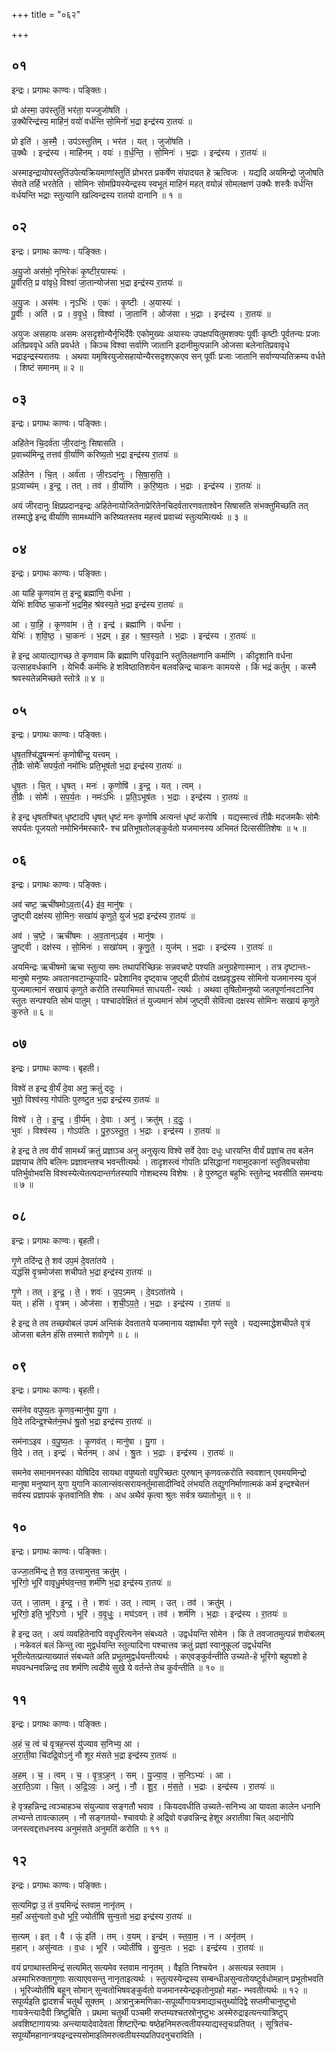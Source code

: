 +++
title = "०६२"

+++


## ०१
इन्द्रः। प्रगाथः काण्वः। पङ्क्तिः।

प्रो अ॑स्मा॒ उप॑स्तुतिं॒ भर॑ता॒ यज्जुजो॑षति ।  
उ॒क्थैरिन्द्र॑स्य॒ माहि॑नं॒ वयो॑ वर्धन्ति सो॒मिनो॑ भ॒द्रा इन्द्र॑स्य रा॒तयः॑ ॥

प्रो इति॑ । अ॒स्मै॒ । उप॑ऽस्तुतिम् । भर॑त । यत् । जुजो॑षति ।  
उ॒क्थैः । इन्द्र॑स्य । माहि॑नम् । वयः॑ । व॒र्ध॒न्ति॒ । सो॒मिनः॑ । भ॒द्राः । इन्द्र॑स्य । रा॒तयः॑ ॥

अस्माइन्द्रायोपस्तुतिंउपेत्यक्रियमाणांस्तुतिं प्रोभरत प्रकर्षेण संपादयत हे ऋत्विजः । यद्यदि अयमिन्द्रो जुजोषति सेवते तर्हि भरतेति । सोमिनः सोमप्रियस्येन्द्रस्य स्वभूतं माहिनं महत् वयोन्नं सोमलक्षणं उक्थैः शस्त्रैः वर्धन्ति वर्धयन्ति भद्राः स्तुत्यानि खल्विन्द्रस्य रातयो दानानि ॥ १ ॥

## ०२
इन्द्रः। प्रगाथः काण्वः। पङ्क्तिः।

अ॒यु॒जो अस॑मो॒ नृभि॒रेकः॑ कृ॒ष्टीर॒यास्यः॑ ।  
पू॒र्वीरति॒ प्र वा॑वृधे॒ विश्वा॑ जा॒तान्योज॑सा भ॒द्रा इन्द्र॑स्य रा॒तयः॑ ॥

अ॒यु॒जः । अस॑मः । नृऽभिः॑ । एकः॑ । कृ॒ष्टीः । अ॒यास्यः॑ ।  
पू॒र्वीः । अति॑ । प्र । व॒वृ॒धे॒ । विश्वा॑ । जा॒तानि॑ । ओज॑सा । भ॒द्राः । इन्द्र॑स्य । रा॒तयः॑ ॥

अयुजः असहायः असमः असदृशोन्यैर्नृभिर्देवैः एकोमुख्यः अयास्यः उपक्षपयितुमशक्यः पूर्वीः कृष्टीः पूर्वतन्यः प्रजाः अतिप्रववृधे अति प्रवर्धते । किञ्च विश्वा सर्वाणि जातानि इदानीमुत्पन्नानि ओजसा बलेनातिप्रवावृधे भद्राइन्द्रस्यरातयः । अथवा यमृषिरयुजोसहायोन्यैरसदृशएकएव सन् पूर्वीः प्रजाः जातानि सर्वाण्यप्यतिक्रम्य वर्धते । शिष्टं समानम् ॥ २ ॥

## ०३
इन्द्रः। प्रगाथः काण्वः। पङ्क्तिः।

अहि॑तेन चि॒दर्व॑ता जी॒रदा॑नुः सिषासति ।  
प्र॒वाच्य॑मिन्द्र॒ तत्तव॑ वी॒र्या॑णि करिष्य॒तो भ॒द्रा इन्द्र॑स्य रा॒तयः॑ ॥

अहि॑तेन । चि॒त् । अर्व॑ता । जी॒रऽदा॑नुः । सि॒षा॒स॒ति॒ ।  
प्र॒ऽवाच्य॑म् । इ॒न्द्र॒ । तत् । तव॑ । वी॒र्या॑णि । क॒रि॒ष्य॒तः । भ॒द्राः । इन्द्र॑स्य । रा॒तयः॑ ॥

अयं जीरदानुः क्षिप्रप्रदानइन्द्रः अहितेनायोजितेनाप्रेरितेनचिदर्वतारणवताश्वेन सिषासति संभक्तुमिच्छति तत् तस्माद्धे इन्द्र वीर्याणि सामर्थ्यानि करिष्यतस्तव महत्त्वं प्रवाच्यं स्तुत्यमित्यर्थः ॥ ३ ॥

## ०४
इन्द्रः। प्रगाथः काण्वः। पङ्क्तिः।

आ या॑हि कृ॒णवा॑म त॒ इन्द्र॒ ब्रह्मा॑णि॒ वर्ध॑ना ।  
येभिः॑ शविष्ठ चा॒कनो॑ भ॒द्रमि॒ह श्र॑वस्य॒ते भ॒द्रा इन्द्र॑स्य रा॒तयः॑ ॥

आ । या॒हि॒ । कृ॒णवा॑म । ते॒ । इन्द्र॑ । ब्रह्मा॑णि । वर्ध॑ना ।  
येभिः॑ । श॒वि॒ष्ठ॒ । चा॒कनः॑ । भ॒द्रम् । इ॒ह । श्र॒व॒स्य॒ते । भ॒द्राः । इन्द्र॑स्य । रा॒तयः॑ ॥

हे इन्द्र आयात्द्यागच्छ ते कृणवाम किं ब्रह्माणि परिवृढानि स्तुतिलक्षणानि कर्माणि । कीदृशानि वर्धना उत्साहवर्धकानि । येभिर्यैः कर्मभिः हे शविष्ठातिशयेन बलवन्निन्द्र चाकनः कामयसे । किं भद्रं कर्तुम् । कस्मै श्रवस्यतेन्नमिच्छते स्तोत्रे ॥ ४ ॥

## ०५
इन्द्रः। प्रगाथः काण्वः। पङ्क्तिः।

धृ॒ष॒तश्चि॑द्धृ॒षन्मनः॑ कृ॒णोषी॑न्द्र॒ यत्त्वम् ।  
ती॒व्रैः सोमैः॑ सपर्य॒तो नमो॑भिः प्रति॒भूष॑तो भ॒द्रा इन्द्र॑स्य रा॒तयः॑ ॥

धृ॒ष॒तः । चि॒त् । धृ॒षत् । मनः॑ । कृ॒णोषि॑ । इ॒न्द्र॒ । यत् । त्वम् ।  
ती॒व्रैः । सोमैः॑ । स॒प॒र्य॒तः । नमः॑ऽभिः । प्र॒ति॒ऽभूष॑तः । भ॒द्राः । इन्द्र॑स्य । रा॒तयः॑ ॥

हे इन्द्र धृषतश्चित् धृष्टादपि धृषत् धृष्टं मनः कृणोषि अत्यन्तं धृष्टं करोषि । यद्यस्मात्त्वं तीव्रैः मदजमकैः सोमैः सपर्यतः पूजयतो नमोभिर्नमस्कारै- श्च प्रतिभूषतोलङ्कुर्वतो यजमानस्य अभिमतं दित्ससीतिशेषः ॥ ५ ॥

## ०६
इन्द्रः। प्रगाथः काण्वः। पङ्क्तिः।

अव॑ चष्ट॒ ऋची॑षमोऽव॒ता{4} इ॑व॒ मानु॑षः ।  
जु॒ष्ट्वी दक्ष॑स्य सो॒मिनः॒ सखा॑यं कृणुते॒ युजं॑ भ॒द्रा इन्द्र॑स्य रा॒तयः॑ ॥

अव॑ । च॒ष्टे॒ । ऋची॑षमः । अ॒व॒तान्ऽइ॑व । मानु॑षः ।  
जु॒ष्ट्वी । दक्ष॑स्य । सो॒मिनः॑ । सखा॑यम् । कृ॒णु॒ते॒ । युज॑म् । भ॒द्राः । इन्द्र॑स्य । रा॒तयः॑ ॥

अयमिन्द्रः ऋचीषमो ऋचा स्तुत्या समः तथापरिच्छिन्नः सन्नवचष्टे पश्यति अनुग्रहेणास्मान् । तत्र दृष्टान्तः-मानुषो मनुष्यः अवतानवटान्कूपादि- प्रदेशानिव दृष्ट्वाच जुष्ट्वी प्रीतोयं दक्षप्रवृद्धस्य सोमिनो यजमानस्य युजं युज्यमात्मानं सखायं कृणुते करोति तस्याभिमतं साधयती- त्यर्थः । अथवा तृषितोमनुष्यो जलपूर्णानवटानिव स्तुतः सन्पश्यति सोमं पातुम् । पश्चादवेक्षितं तं युज्यमानं सोमं जुष्ट्वी सेवित्वा दक्षस्य सोमिनः सखायं कृणुते कुरुते ॥ ६ ॥

## ०७
इन्द्रः। प्रगाथः काण्वः। बृहती।

विश्वे॑ त इन्द्र वी॒र्यं॑ दे॒वा अनु॒ क्रतुं॑ ददुः ।  
भुवो॒ विश्व॑स्य॒ गोप॑तिः पुरुष्टुत भ॒द्रा इन्द्र॑स्य रा॒तयः॑ ॥

विश्वे॑ । ते॒ । इ॒न्द्र॒ । वी॒र्य॑म् । दे॒वाः । अनु॑ । क्रतु॑म् । द॒दुः॒ ।  
भुवः॑ । विश्व॑स्य । गोऽप॑तिः । पु॒रु॒ऽस्तु॒त॒ । भ॒द्राः । इन्द्र॑स्य । रा॒तयः॑ ॥

हे इन्द्र ते तव वीर्यं सामर्थ्यं क्रतुं प्रज्ञाञ्च अनु अनुसृत्य विश्वे सर्वे देवाः दधुः धारयन्ति वीर्यं प्रज्ञांच तव बलेन प्रज्ञयाच तेपि बलिनः प्रज्ञावन्तश्च भवन्तीत्यर्थः । तादृशस्त्वं गोपतिः प्रसिद्धानां गवामुदकानां स्तुतिवचसोवा पतिर्भुवोभवसि विश्वस्येत्येतत्पदान्तर्गतस्यापि गोशब्दस्य विशेषः । हे पुरुष्टुत बहुभिः स्तुतेन्द्र भवसीति समन्वयः ॥ ७ ॥

## ०८
इन्द्रः। प्रगाथः काण्वः। बृहती।

गृ॒णे तदि॑न्द्र ते॒ शव॑ उप॒मं दे॒वता॑तये ।  
यद्धंसि॑ वृ॒त्रमोज॑सा शचीपते भ॒द्रा इन्द्र॑स्य रा॒तयः॑ ॥

गृ॒णे । तत् । इ॒न्द्र॒ । ते॒ । शवः॑ । उ॒प॒ऽमम् । दे॒वऽता॑तये ।  
यत् । हंसि॑ । वृ॒त्रम् । ओज॑सा । श॒ची॒ऽप॒ते॒ । भ॒द्राः । इन्द्र॑स्य । रा॒तयः॑ ॥

हे इन्द्र ते तव तच्छवोबलं उपमं अन्तिकं देवतातये यजमानाय यज्ञार्थंवा गृणे स्तुवे । यद्यस्माद्धेशचीपते वृत्रं ओजसा बलेन हंसि तस्मात्ते शवोगृणे ॥ ८ ॥

## ०९
इन्द्रः। प्रगाथः काण्वः। बृहती।

सम॑नेव वपुष्य॒तः कृ॒णव॒न्मानु॑षा यु॒गा ।  
वि॒दे तदिन्द्र॒श्चेत॑न॒मध॑ श्रु॒तो भ॒द्रा इन्द्र॑स्य रा॒तयः॑ ॥

सम॑नाऽइव । व॒पु॒ष्य॒तः । कृ॒णव॑त् । मानु॑षा । यु॒गा ।  
वि॒दे । तत् । इन्द्रः॑ । चेत॑नम् । अध॑ । श्रु॒तः । भ॒द्राः । इन्द्र॑स्य । रा॒तयः॑ ॥

समनेव समानमनस्का योषिदिव सायथा वपुष्यतो वपुरिच्छतः पुरुषान् कृणवत्करोति स्ववशान् एवमयमिन्द्रो मानुषा मनुष्यान् युगा युगानि कालान्संवत्सरायनर्तुमासादीन्विदे लंभयति तद्युगनिर्माणात्मकं कर्म इन्द्रश्चेतनं सर्वस्य प्रज्ञापकं कृतवानिति शेषः । अध अथैवं कृत्वा श्रुतः सर्वत्र ख्यातोभूत् ॥ ९ ॥

## १०
इन्द्रः। प्रगाथः काण्वः। पङ्क्तिः।

उज्जा॒तमि॑न्द्र ते॒ शव॒ उत्त्वामुत्तव॒ क्रतु॑म् ।  
भूरि॑गो॒ भूरि॑ वावृधु॒र्मघ॑व॒न्तव॒ शर्म॑णि भ॒द्रा इन्द्र॑स्य रा॒तयः॑ ॥

उत् । जा॒तम् । इ॒न्द्र॒ । ते॒ । शवः॑ । उत् । त्वाम् । उत् । तव॑ । क्रतु॑म् ।  
भूरि॑गो॒ इति॒ भूरि॑ऽगो । भूरि॑ । व॒वृ॒धुः॒ । मघ॑ऽवन् । तव॑ । शर्म॑णि । भ॒द्राः । इन्द्र॑स्य । रा॒तयः॑ ॥

हे इन्द्र उत् । अयं व्यवहितेनापि ववृधुरित्यनेन संबध्यते । उद्वर्धयन्ति सोमेन । कि ते तवजातमुत्पन्नं शवोबलम् । नकेवलं बलं किन्तु त्वा मुद्वर्धयन्ति स्तुत्यादिना पश्चात्तव क्रतुं प्रज्ञां स्वानुकूलां उद्वर्धयन्ति भूरीत्येतत्प्रत्याख्यातं संबध्यते अति प्रभूतमुद्वर्धयन्तीत्यर्थः । कएवङ्कुर्वन्तीति उच्यते-हे भूरिगो बहुपशो हे मघवन्धनवन्निन्द्र तव शर्मणि त्वदीये सुखे ये वर्तन्ते तेच कुर्वन्तीति ॥ १० ॥

## ११
इन्द्रः। प्रगाथः काण्वः। पङ्क्तिः।

अ॒हं च॒ त्वं च॑ वृत्रह॒न्त्सं यु॑ज्याव स॒निभ्य॒ आ ।  
अ॒रा॒ती॒वा चि॑दद्रि॒वोऽनु॑ नौ शूर मंसते भ॒द्रा इन्द्र॑स्य रा॒तयः॑ ॥

अ॒हम् । च॒ । त्वम् । च॒ । वृ॒त्र॒ऽह॒न् । सम् । यु॒ज्या॒व॒ । स॒निऽभ्यः॑ । आ ।  
अ॒रा॒ति॒ऽवा । चि॒त् । अ॒द्रि॒ऽवः॒ । अनु॑ । नौ॒ । शू॒र॒ । मं॒स॒ते॒ । भ॒द्राः । इन्द्र॑स्य । रा॒तयः॑ ॥

हे वृत्रहन्निन्द्र त्वञ्चाहञ्च संयुज्याव सङ्गतौ भवाव । कियदवधीति उच्यते-सनिभ्य आ यावता कालेन धनानि लभ्यन्ते तावत्कालम् । नौ सङ्गतयो- श्चावयोः हे अद्रिवो वज्रवन्निन्द्र हेशूर अरातीवा चित् अदानोपि जनस्त्वद्दत्तधनस्य अनुमंसते अनुमतिं करोति ॥ ११ ॥

## १२
इन्द्रः। प्रगाथः काण्वः। पङ्क्तिः।

स॒त्यमिद्वा उ॒ तं व॒यमिन्द्रं॑ स्तवाम॒ नानृ॑तम् ।  
म॒हाँ असु॑न्वतो व॒धो भूरि॒ ज्योतीं॑षि सुन्व॒तो भ॒द्रा इन्द्र॑स्य रा॒तयः॑ ॥

स॒त्यम् । इत् । वै । ऊं॒ इति॑ । तम् । व॒यम् । इन्द्र॑म् । स्त॒वा॒म॒ । न । अनृ॑तम् ।  
म॒हान् । असु॑न्वतः । व॒धः । भूरि॑ । ज्योतीं॑षि । सु॒न्व॒तः । भ॒द्राः । इन्द्र॑स्य । रा॒तयः॑ ॥

वयं प्रगाथास्तमिन्द्रं सत्यमित् सत्यमेव स्तवाम नानृतम् । वैइति निश्चयेन । असत्यन्न स्तवाम । अस्माभिरुक्तागुणाः सत्याएवसन्तु नानृताइत्यर्थः । स्तुत्यस्येन्द्रस्य सम्बन्धीअसुन्वतोयष्टुर्वधोमहान् प्रभूतोभवति । भूरिज्योतींषि बहून् सोमान् सुन्वतोभिषवङ्कुर्वतो यजमानस्येन्द्रकृतोनुग्रहो महा- न्भवतीत्यर्थः ॥ १२ ॥सपूर्व्यइति द्वादशर्चं चतुर्थं सूक्तम् । अत्रानुक्रमणिका-सपूर्व्योगायत्रमाद्याचतुर्थ्यादिद्वे सप्तमीचानुष्टुभो गायत्रेन्त्यादैवी त्रिष्टुबिति । प्रथमा चतुर्थी पञ्चमी सप्तम्यश्चतस्रोनुष्टुभः अस्मेरुद्राइत्यन्त्यात्रिष्टुप् अवशिष्टागायत्र्यः अन्त्यायादेवादेवता शिष्टाऎन्द्मः षष्ठेहनिमरुत्वतीयस्याद्यस्तृचःप्रतिपत् । सूत्रितंच-सपूर्व्योमहानान्त्रयइन्द्रस्यसोमाइतिमरुत्वतीयस्यप्रतिपदनुचराविति ।